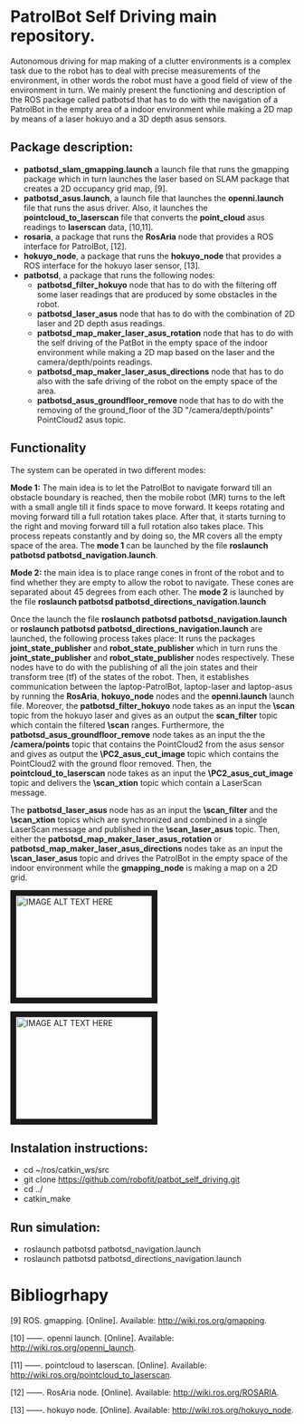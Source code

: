 # PatrolBot Self Driving main repository.

Autonomous driving for map making of a clutter environments is a complex task due to the robot has to deal with precise measurements of the environment, in other words the robot must have a good field of view of the environment in turn. We mainly present the functioning and description of the ROS package called patbotsd that has to do with the navigation of a PatrolBot in the empty area of a indoor environment while making a 2D map by means of a laser hokuyo and a 3D depth asus sensors.

## Package description:








* **patbotsd_slam_gmapping.launch** a launch file that  runs the gmapping package which in turn launches the laser based on SLAM package  that creates a 2D occupancy grid map, [9].
* **patbotsd_asus.launch**, a launch file that launches the **openni.launch** file that runs the asus driver. Also, it launches the **pointcloud_to_laserscan** file that converts the **point_cloud** asus readings to **laserscan** data, [10,11].     
* **rosaria**, a package that runs the **RosAria** node that provides a ROS interface for PatrolBot, [12].   
* **hokuyo_node**, a package that runs the **hokuyo_node**  that provides a ROS interface for the hokuyo laser sensor, [13].
* **patbotsd**, a package that runs the following nodes:
     * **patbotsd_filter_hokuyo** node that has to do with the filtering off some laser readings that are produced by some obstacles in the robot. 
     * **patbotsd_laser_asus** node that has to do with the combination of 2D laser and 2D depth asus readings.
     * **patbotsd_map_maker_laser_asus_rotation** node that has to do with the self driving of the PatBot in the empty space of the indoor environment while making a 2D map based on the  laser and the camera/depth/points readings. 
     * **patbotsd_map_maker_laser_asus_directions** node that has to do also with the safe driving of the robot on the empty space of the area. 
     * **patbotsd_asus_groundfloor_remove** node that has to do with the removing of the ground_floor of the 3D "/camera/depth/points" PointCloud2 asus topic. 
      
  

      






## Functionality

The system can be operated in two different modes: 

**Mode 1:**  The main idea  is to let the PatrolBot to navigate forward till an obstacle boundary is reached, then the mobile robot (MR) turns to the left with a small angle till it finds space to move forward. It keeps rotating and moving forward till a full rotation takes place. After that, it starts turning to the right and moving forward till a full rotation also takes place. This process repeats constantly and by doing so, the MR covers all the empty space of the area. The **mode 1** can be launched by the file  **roslaunch patbotsd patbotsd_navigation.launch**.

**Mode 2:** the main idea is to place range cones  in front of the robot and to find whether they are empty to allow the robot to navigate. These cones are separated about 45 degrees from each other. The **mode 2** is launched by the  file **roslaunch patbotsd patbotsd_directions_navigation.launch**


 

Once the launch the file  **roslaunch patbotsd patbotsd_navigation.launch** or **roslaunch patbotsd patbotsd_directions_navigation.launch** are launched, the following process takes place:  It runs the packages **joint_state_publisher** and  **robot_state_publisher** which in turn runs the **joint_state_publisher** and  **robot_state_publisher** nodes respectively. These nodes  have to do with  the publishing of all the join states and their transform tree (tf) of the states of the robot. Then, it establishes communication between the laptop-PatrolBot, laptop-laser and laptop-asus by running the **RosAria**, **hokuyo_node** nodes and the **openni.launch** launch file. Moreover, the **patbotsd_filter_hokuyo** node takes as an input  the **\scan** topic from the hokuyo laser and gives as an output the **scan_filter** topic which contain the filtered **\scan** ranges.  Furthermore, the **patbotsd_asus_groundfloor_remove** node takes as an input the the **/camera/points** topic that contains the PointCloud2 from the asus sensor and gives as output the **\PC2_asus_cut_image** topic which contains the PointCloud2 with the ground floor removed. Then, the **pointcloud_to_laserscan** node takes as an input the **\PC2_asus_cut_image** topic and delivers the   **\scan_xtion** topic which contain a LaserScan message. 


The **patbotsd_laser_asus** node has as an input the **\scan_filter** and the **\scan_xtion** topics which are synchronized and combined in a single LaserScan message and published in the **\scan_laser_asus** topic. Then, either the  **patbotsd_map_maker_laser_asus_rotation** or **patbotsd_map_maker_laser_asus_directions** nodes take as an input the **\scan_laser_asus** topic and drives the PatrolBot in the empty space of the indoor environment while the **gmapping_node** is making a  map on a 2D grid. 

<a href="http://www.youtube.com/watch?feature=player_embedded&v=y8OI2HpYXLQ&feature=youtu.be" target="_blank"><img src="http://i3.ytimg.com/vi/y8OI2HpYXLQ/maxresdefault.jpg" 
alt="IMAGE ALT TEXT HERE" width="240" height="180" border="10" /></a>


<a href="http://www.youtube.com/watch?feature=player_embedded&v=y8OI2HpYXLQ&feature=youtu.be" target="_blank"><img src="https://youtu.be/fUunIjcg0NE" 
alt="IMAGE ALT TEXT HERE" width="240" height="180" border="10" /></a>



## Instalation instructions:

*  cd ~/ros/catkin_ws/src 
*  git clone https://github.com/robofit/patbot_self_driving.git 
*  cd ../ 
*  catkin_make 


## Run simulation:

*  roslaunch patbotsd patbotsd_navigation.launch
*  roslaunch patbotsd patbotsd_directions_navigation.launch


# Bibliogrhapy



 [9]  ROS. gmapping. [Online]. Available: http://wiki.ros.org/gmapping.
 
[10] ——. openni launch. [Online]. Available: http://wiki.ros.org/openni_launch.

[11] ——. pointcloud to laserscan. [Online]. Available: http://wiki.ros.org/pointcloud_to_laserscan.

[12] ——. RosAria node. [Online]. Available: http://wiki.ros.org/ROSARIA.

[13] ——. hokuyo node. [Online]. Available: http://wiki.ros.org/hokuyo_node.